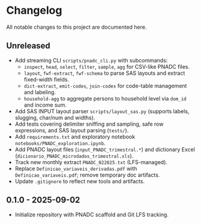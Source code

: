 # Changelog

All notable changes to this project are documented here.

## Unreleased
- Add streaming CLI `scripts/pnadc_cli.py` with subcommands:
  - `inspect`, `head`, `select`, `filter`, `sample`, `agg` for CSV-like PNADC files.
  - `layout`, `fwf-extract`, `fwf-schema` to parse SAS layouts and extract fixed-width fields.
  - `dict-extract`, `emit-codes`, `join-codes` for code-table management and labeling.
  - `household-agg` to aggregate persons to household level via `dom_id` and income sum.
- Add SAS INPUT layout parser `scripts/layout_sas.py` (supports labels, slugging, char/num and widths).
- Add tests covering delimiter sniffing and sampling, safe row expressions, and SAS layout parsing (`tests/`).
- Add `requirements.txt` and exploratory notebook `notebooks/PNADC_exploration.ipynb`.
- Add PNADC layout files (`input_PNADC_trimestral.*`) and dictionary Excel (`dicionario_PNADC_microdados_trimestral.xls`).
- Track new monthly extract `PNADC_022025.txt` (LFS-managed).
- Replace `Definicao_variaveis_derivadas.pdf` with `Definicao_variaveis.pdf`; remove temporary doc artifacts.
- Update `.gitignore` to reflect new tools and artifacts.

## 0.1.0 - 2025-09-02
- Initialize repository with PNADC scaffold and Git LFS tracking.
